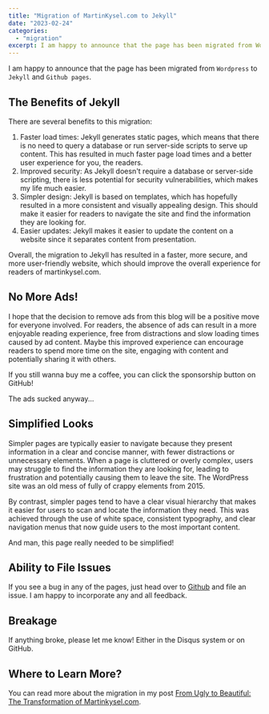 ```yaml
---
title: "Migration of MartinKysel.com to Jekyll"
date: "2023-02-24"
categories: 
  - "migration"
excerpt: I am happy to announce that the page has been migrated from Wordpress to Jekyll and Github pages. Read more about the various improvements done...
---
```


I am happy to announce that the page has been migrated from `Wordpress` to `Jekyll` and `Github pages`.

## The Benefits of Jekyll

There are several benefits to this migration:
1) Faster load times:
Jekyll generates static pages, which means that there is no need to query a database or run server-side scripts to serve up content.
This has resulted in much faster page load times and a better user experience for you, the readers.
2) Improved security:
As Jekyll doesn't require a database or server-side scripting, there is less potential for security vulnerabilities, which makes my life much easier.
3) Simpler design:
Jekyll is based on templates, which has hopefully resulted in a more consistent and visually appealing design.
This should make it easier for readers to navigate the site and find the information they are looking for.
4) Easier updates: 
Jekyll makes it easier to update the content on a website since it separates content from presentation.

Overall, the migration to Jekyll has resulted in a faster, more secure, and more user-friendly website, which should improve the overall experience for readers of martinkysel.com.

## No More Ads!

I hope that the decision to remove ads from this blog will be a positive move for everyone involved.
For readers, the absence of ads can result in a more enjoyable reading experience, free from distractions and slow loading times caused by ad content.
Maybe this improved experience can encourage readers to spend more time on the site, engaging with content and potentially sharing it with others.

If you still wanna buy me a coffee, you can click the sponsorship button on GitHub!

The ads sucked anyway...

## Simplified Looks

Simpler pages are typically easier to navigate because they present information in a clear and concise manner, with fewer distractions or unnecessary elements.
When a page is cluttered or overly complex, users may struggle to find the information they are looking for, leading to frustration and potentially causing them to leave the site.
The WordPress site was an old mess of fully of crappy elements from 2015.

By contrast, simpler pages tend to have a clear visual hierarchy that makes it easier for users to scan and locate the information they need.
This was achieved through the use of white space, consistent typography, and clear navigation menus that now guide users to the most important content.

And man, this page really needed to be simplified!

## Ability to File Issues

If you see a bug in any of the pages, just head over to [Github](https://github.com/mkysel/mkysel.github.io) and file an issue.
I am happy to incorporate any and all feedback.

## Breakage

If anything broke, please let me know! Either in the Disqus system or on GitHub.

## Where to Learn More?

You can read more about the migration in my post [From Ugly to Beautiful: The Transformation of Martinkysel.com](https://martinkysel.com/from-ugly-to-beautiful).